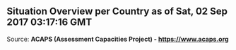 ## Situation Overview per Country as of Sat, 02 Sep 2017 03:17:16 GMT

Source: **ACAPS (Assessment Capacities Project) - https://www.acaps.org**